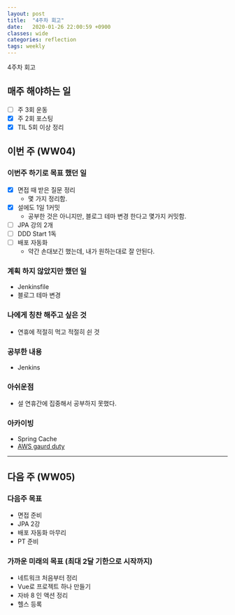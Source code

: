 ```yaml
---
layout: post
title:  "4주차 회고"
date:   2020-01-26 22:00:59 +0900
classes: wide
categories: reflection
tags: weekly
---
```


4주차 회고

## 매주 해야하는 일

- [ ] 주 3회 운동
- [x] 주 2회 포스팅
- [x] TIL 5회 이상 정리

## 이번 주 (WW04)

### 이번주 하기로 목표 했던 일

- [x] 면접 때 받은 질문 정리
  - 몇 가지 정리함.
- [x] 설에도 1일 1커밋
  - 공부한 것은 아니지만, 블로그 테마 변경 한다고 몇가지 커밋함.
- [ ] JPA 강의 2개
- [ ] DDD Start 1독
- [ ] 배포 자동화
  - 약간 손대보긴 했는데, 내가 원하는대로 잘 안된다.

### 계획 하지 않았지만 했던 일

- Jenkinsfile
- 블로그 테마 변경

### 나에게 칭찬 해주고 싶은 것

- 연휴에 적절히 먹고 적절히 쉰 것

### 공부한 내용

- Jenkins

### 아쉬운점

- 설 연휴간에 집중해서 공부하지 못했다.

### 아카이빙

- Spring Cache
- [AWS gaurd duty](https://docs.aws.amazon.com/guardduty/latest/ug/guardduty_remediate.html#compromised-creds)

---

## 다음 주 (WW05)

### 다음주 목표

- 면접 준비
- JPA 2강
- 배포 자동화 마무리
- PT 준비

### 가까운 미래의 목표 (최대 2달 기한으로 시작까지)

- 네트워크 처음부터 정리
- Vue로 프로젝트 하나 만들기
- 자바 8 인 액션 정리
- 헬스 등록
